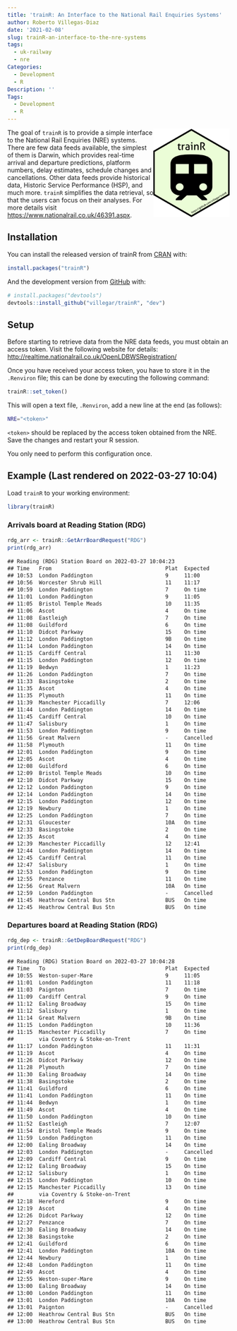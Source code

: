 ```yaml
---
title: 'trainR: An Interface to the National Rail Enquiries Systems'
author: Roberto Villegas-Diaz
date: '2021-02-08'
slug: trainR-an-interface-to-the-nre-systems
tags:
  - uk-railway
  - nre
Categories:
  - Development
  - R
Description: ''
Tags:
  - Development
  - R
---
```


<img src="https://raw.githubusercontent.com/villegar/trainR/main/inst/images/logo.png" alt="logo" align="right" height=200px/>

The goal of `trainR` is to provide a simple interface to the 
National Rail Enquiries (NRE) systems. There are few data feeds 
available, the simplest of them is Darwin, which provides real-time 
arrival and departure predictions, platform numbers, delay estimates, 
schedule changes and cancellations. Other data feeds provide historical 
data, Historic Service Performance (HSP), and much more. `trainR` 
simplifies the data retrieval, so that the users can focus on their 
analyses. For more details visit 
https://www.nationalrail.co.uk/46391.aspx.

## Installation

You can install the released version of trainR from [CRAN](https://CRAN.R-project.org) with:

``` r
install.packages("trainR")
```

And the development version from [GitHub](https://github.com/) with:

``` r
# install.packages("devtools")
devtools::install_github("villegar/trainR", "dev")
```

## Setup
Before starting to retrieve data from the NRE data feeds, you must obtain an access token. 
Visit the following website for details: http://realtime.nationalrail.co.uk/OpenLDBWSRegistration/

Once you have received your access token, you have to store it in the `.Renviron` file; this can be 
done by executing the following command:


```r
trainR::set_token()
```

This will open a text file, `.Renviron`, add a new line at the end (as follows):

```bash
NRE="<token>"
```

`<token>` should be replaced by the access token obtained from the NRE. Save the changes and restart 
your R session.

You only need to perform this configuration once.

## Example (Last rendered on 2022-03-27 10:04)

Load `trainR` to your working environment:

```r
library(trainR)
```

### Arrivals board at Reading Station (RDG)


```r
rdg_arr <- trainR::GetArrBoardRequest("RDG")
print(rdg_arr)
```

```
## Reading (RDG) Station Board on 2022-03-27 10:04:23
## Time   From                                    Plat  Expected
## 10:53  London Paddington                       9     11:00
## 10:56  Worcester Shrub Hill                    11    11:17
## 10:59  London Paddington                       7     On time
## 11:01  London Paddington                       9     11:05
## 11:05  Bristol Temple Meads                    10    11:35
## 11:06  Ascot                                   4     On time
## 11:08  Eastleigh                               7     On time
## 11:08  Guildford                               6     On time
## 11:10  Didcot Parkway                          15    On time
## 11:12  London Paddington                       9B    On time
## 11:14  London Paddington                       14    On time
## 11:15  Cardiff Central                         11    11:30
## 11:15  London Paddington                       12    On time
## 11:19  Bedwyn                                  1     11:23
## 11:26  London Paddington                       7     On time
## 11:33  Basingstoke                             2     On time
## 11:35  Ascot                                   4     On time
## 11:35  Plymouth                                11    On time
## 11:39  Manchester Piccadilly                   7     12:06
## 11:44  London Paddington                       14    On time
## 11:45  Cardiff Central                         10    On time
## 11:47  Salisbury                               1     On time
## 11:53  London Paddington                       9     On time
## 11:56  Great Malvern                           -     Cancelled
## 11:58  Plymouth                                11    On time
## 12:01  London Paddington                       9     On time
## 12:05  Ascot                                   4     On time
## 12:08  Guildford                               6     On time
## 12:09  Bristol Temple Meads                    10    On time
## 12:10  Didcot Parkway                          15    On time
## 12:12  London Paddington                       9     On time
## 12:14  London Paddington                       14    On time
## 12:15  London Paddington                       12    On time
## 12:19  Newbury                                 1     On time
## 12:25  London Paddington                       7     On time
## 12:31  Gloucester                              10A   On time
## 12:33  Basingstoke                             2     On time
## 12:35  Ascot                                   4     On time
## 12:39  Manchester Piccadilly                   12    12:41
## 12:44  London Paddington                       14    On time
## 12:45  Cardiff Central                         11    On time
## 12:47  Salisbury                               1     On time
## 12:53  London Paddington                       9     On time
## 12:55  Penzance                                11    On time
## 12:56  Great Malvern                           10A   On time
## 12:59  London Paddington                       -     Cancelled
## 11:45  Heathrow Central Bus Stn                BUS   On time
## 12:45  Heathrow Central Bus Stn                BUS   On time
```

### Departures board at Reading Station (RDG)


```r
rdg_dep <- trainR::GetDepBoardRequest("RDG")
print(rdg_dep)
```

```
## Reading (RDG) Station Board on 2022-03-27 10:04:28
## Time   To                                      Plat  Expected
## 10:55  Weston-super-Mare                       9     11:05
## 11:01  London Paddington                       11    11:18
## 11:03  Paignton                                7     On time
## 11:09  Cardiff Central                         9     On time
## 11:12  Ealing Broadway                         15    On time
## 11:12  Salisbury                               1     On time
## 11:14  Great Malvern                           9B    On time
## 11:15  London Paddington                       10    11:36
## 11:15  Manchester Piccadilly                   7     On time
##        via Coventry & Stoke-on-Trent           
## 11:17  London Paddington                       11    11:31
## 11:19  Ascot                                   4     On time
## 11:26  Didcot Parkway                          12    On time
## 11:28  Plymouth                                7     On time
## 11:30  Ealing Broadway                         14    On time
## 11:38  Basingstoke                             2     On time
## 11:41  Guildford                               6     On time
## 11:41  London Paddington                       11    On time
## 11:44  Bedwyn                                  1     On time
## 11:49  Ascot                                   4     On time
## 11:50  London Paddington                       10    On time
## 11:52  Eastleigh                               7     12:07
## 11:54  Bristol Temple Meads                    9     On time
## 11:59  London Paddington                       11    On time
## 12:00  Ealing Broadway                         14    On time
## 12:03  London Paddington                       -     Cancelled
## 12:09  Cardiff Central                         9     On time
## 12:12  Ealing Broadway                         15    On time
## 12:12  Salisbury                               1     On time
## 12:15  London Paddington                       10    On time
## 12:15  Manchester Piccadilly                   13    On time
##        via Coventry & Stoke-on-Trent           
## 12:18  Hereford                                9     On time
## 12:19  Ascot                                   4     On time
## 12:26  Didcot Parkway                          12    On time
## 12:27  Penzance                                7     On time
## 12:30  Ealing Broadway                         14    On time
## 12:38  Basingstoke                             2     On time
## 12:41  Guildford                               6     On time
## 12:41  London Paddington                       10A   On time
## 12:44  Newbury                                 1     On time
## 12:48  London Paddington                       11    On time
## 12:49  Ascot                                   4     On time
## 12:55  Weston-super-Mare                       9     On time
## 13:00  Ealing Broadway                         14    On time
## 13:00  London Paddington                       11    On time
## 13:01  London Paddington                       10A   On time
## 13:01  Paignton                                -     Cancelled
## 12:00  Heathrow Central Bus Stn                BUS   On time
## 13:00  Heathrow Central Bus Stn                BUS   On time
```
